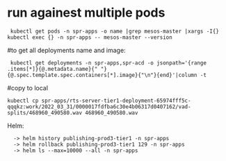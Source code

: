 #

# run againest multiple pods
```
 kubectl get pods -n spr-apps -o name |grep mesos-master |xargs -I{} kubectl exec {} -n spr-apps -- mesos-master --version
```
#to get all deployments name and image:  
```
 kubectl get deployments -n spr-apps,spr-acd -o jsonpath='{range .items[*]}{@.metadata.name}{" "}{@.spec.template.spec.containers[*].image}{"\n"}{end}'|column -t 
```
#copy to local
```
kubectl cp spr-apps/rts-server-tier1-deployment-65974fff5c-qqqkz:work/2022_03_31/0000017fdfba6c30e4b06317d0407162/vad-splits/468960_490580.wav 468960_490580.wav
```

Helm:
```
  -> helm history publishing-prod3-tier1 -n spr-apps
  -> helm rollback publishing-prod3-tier1 129 -n spr-apps
  -> helm ls --max=10000 --all -n spr-apps
```
